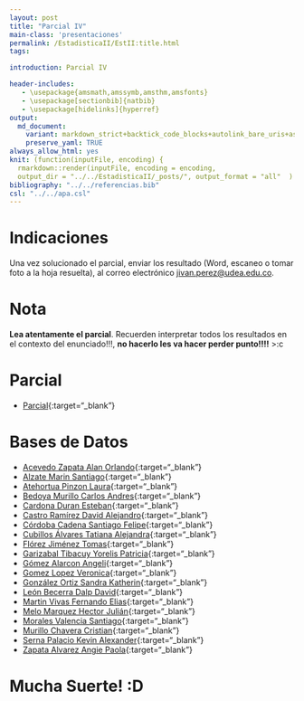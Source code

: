 ```yaml
---
layout: post
title: "Parcial IV"
main-class: 'presentaciones'
permalink: /EstadisticaII/EstII:title.html
tags:

introduction: Parcial IV

header-includes:
   - \usepackage{amsmath,amssymb,amsthm,amsfonts}
   - \usepackage[sectionbib]{natbib}
   - \usepackage[hidelinks]{hyperref}
output:
  md_document:
    variant: markdown_strict+backtick_code_blocks+autolink_bare_uris+ascii_identifiers+tex_math_single_backslash
    preserve_yaml: TRUE
always_allow_html: yes   
knit: (function(inputFile, encoding) {
  rmarkdown::render(inputFile, encoding = encoding,
  output_dir = "../../EstadisticaII/_posts/", output_format = "all"  ) })
bibliography: "../../referencias.bib"
csl: "../../apa.csl"
---
```


# Indicaciones

Una vez solucionado el parcial, enviar los resultado (Word, escaneo o
tomar foto a la hoja resuelta), al correo electrónico
<a target="_blank" href="mailto:jivan.perez@udea.edu.co">
jivan.perez@udea.edu.co</a>.

# Nota

**Lea atentamente el parcial**. Recuerden interpretar todos los
resultados en el contexto del enunciado!!!, **no hacerlo les va hacer
perder punto!!!!** &gt;:c

# Parcial

-   [Parcial](https://github.com/jiperezga/jiperezga.github.io/raw/master/Dataset/Parcial/Parcial.pdf){:target=“\_blank”}

# Bases de Datos

-   [Acevedo Zapata Alan
    Orlando](https://github.com/jiperezga/jiperezga.github.io/raw/master/Dataset/Parcial/BD1152220366.xlsx){:target=“\_blank”}
-   [Alzate Marin
    Santiago](https://github.com/jiperezga/jiperezga.github.io/raw/master/Dataset/Parcial/BD1020482090.xlsx){:target=“\_blank”}
-   [Atehortua Pinzon
    Laura](https://github.com/jiperezga/jiperezga.github.io/raw/master/Dataset/Parcial/BD1001153829.xlsx){:target=“\_blank”}
-   [Bedoya Murillo Carlos
    Andres](https://github.com/jiperezga/jiperezga.github.io/raw/master/Dataset/Parcial/BD1028041150.xlsx){:target=“\_blank”}
-   [Cardona Duran
    Esteban](https://github.com/jiperezga/jiperezga.github.io/raw/master/Dataset/Parcial/BD1001577468.xlsx){:target=“\_blank”}
-   [Castro Ramírez David
    Alejandro](https://github.com/jiperezga/jiperezga.github.io/raw/master/Dataset/Parcial/BD1010010825.xlsx){:target=“\_blank”}
-   [Córdoba Cadena Santiago
    Felipe](https://github.com/jiperezga/jiperezga.github.io/raw/master/Dataset/Parcial/BD1004236627.xlsx){:target=“\_blank”}
-   [Cubillos Álvares Tatiana
    Alejandra](https://github.com/jiperezga/jiperezga.github.io/raw/master/Dataset/Parcial/BD1152221303.xlsx){:target=“\_blank”}
-   [Flórez Jiménez
    Tomas](https://github.com/jiperezga/jiperezga.github.io/raw/master/Dataset/Parcial/BD1152460117.xlsx){:target=“\_blank”}
-   [Garizabal Tibacuy Yorelis
    Patricia](https://github.com/jiperezga/jiperezga.github.io/raw/master/Dataset/Parcial/BD1035435796.xlsx){:target=“\_blank”}
-   [Gómez Alarcon
    Angeli](https://github.com/jiperezga/jiperezga.github.io/raw/master/Dataset/Parcial/BD1017198951.xlsx){:target=“\_blank”}
-   [Gomez Lopez
    Veronica](https://github.com/jiperezga/jiperezga.github.io/raw/master/Dataset/Parcial/BD1005449882.xlsx){:target=“\_blank”}
-   [González Ortiz Sandra
    Katherin](https://github.com/jiperezga/jiperezga.github.io/raw/master/Dataset/Parcial/BD1038417681.xlsx){:target=“\_blank”}
-   [León Becerra Dalp
    David](https://github.com/jiperezga/jiperezga.github.io/raw/master/Dataset/Parcial/BD1067952784.xlsx){:target=“\_blank”}
-   [Martin Vivas Fernando
    Elias](https://github.com/jiperezga/jiperezga.github.io/raw/master/Dataset/Parcial/BD1017250715.xlsx){:target=“\_blank”}
-   [Melo Marquez Hector
    Julián](https://github.com/jiperezga/jiperezga.github.io/raw/master/Dataset/Parcial/BD1214728740.xlsx){:target=“\_blank”}
-   [Morales Valencia
    Santiago](https://github.com/jiperezga/jiperezga.github.io/raw/master/Dataset/Parcial/BD1007346784.xlsx){:target=“\_blank”}
-   [Murillo Chavera
    Cristian](https://github.com/jiperezga/jiperezga.github.io/raw/master/Dataset/Parcial/BD1214713668.xlsx){:target=“\_blank”}
-   [Serna Palacio Kevin
    Alexander](https://github.com/jiperezga/jiperezga.github.io/raw/master/Dataset/Parcial/BD1048020998.xlsx){:target=“\_blank”}
-   [Zapata Alvarez Angie
    Paola](https://github.com/jiperezga/jiperezga.github.io/raw/master/Dataset/Parcial/BD1001735143.xlsx){:target=“\_blank”}

<h1>
Mucha Suerte! :D
</h1>
